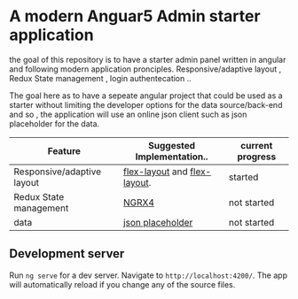 # A modern Anguar5 Admin starter application
the goal of this repository is to have a starter admin panel written in angular and following modern application pronciples.
Responsive/adaptive layout , Redux State management , login authentecation .. 

The goal here as to have a sepeate angular project that could be used as a starter without limiting the developer options for the data source/back-end and so , the application will use an online json client such as json placeholder for the data.


| Feature | Suggested Implementation.. | current progress |
| --- | --- | --- |
| Responsive/adaptive layout | [flex-layout](https://github.com/angular/material2)  and   [flex-layout](https://github.com/angular/flex-layout). | started |
| Redux State management | [NGRX4](https://github.com/ngrx/platform)   | not started |
| data |  [json placeholder](https://jsonplaceholder.typicode.com/)     | not started |


## Development server

Run `ng serve` for a dev server. Navigate to `http://localhost:4200/`. The app will automatically reload if you change any of the source files.


